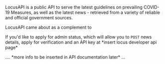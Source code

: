 LocusAPI is a public API to serve the latest guidelines on prevailing COVID-19 Measures, as well as the latest news - retrieved from a variety of reliable and official government sources. 

LocusAPI came about as a complement to 

If you'd like to apply for admin status, which will allow you to `POST` news details, apply for verification and an API key at \*insert locus developer api page\*

.... \*more info to be inserted in API documentation later\* ...
